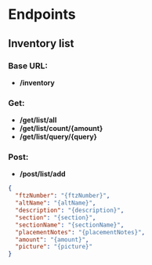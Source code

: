 # Endpoints

## Inventory list

### Base URL:
* **/inventory**

### Get:
* **/get/list/all**
* **/get/list/count/{amount}**
* **/get/list/query/{query}**

### Post:
* **/post/list/add**
```json
{
  "ftzNumber": "{ftzNumber}",
  "altName": "{altName}",
  "description": "{description}",
  "section": "{section}",
  "sectionName": "{sectionName}",
  "placementNotes": "{placementNotes}",
  "amount": "{amount}",
  "picture": "{picture}"
}
```

